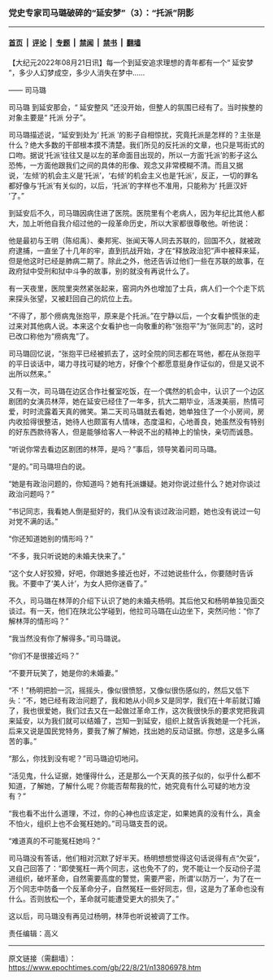 ### 党史专家司马璐破碎的“延安梦”（3）：“托派”阴影

---

#### [首页](../../../..?n13806978) &nbsp;|&nbsp; [评论](../../../../../epoch-comment?n13806978) &nbsp;|&nbsp; [专题](../../../../../epoch-special?n13806978) &nbsp;|&nbsp; [禁闻](../../../../../epoch-news?n13806978) &nbsp;|&nbsp; [禁书](../../../../../books?n13806978) &nbsp;|&nbsp; [翻墙](https://github.com/gfw-breaker/nogfw/blob/master/README.md?n13806978)


<div class="post_content" id="artbody" itemprop="articleBody">
 <!-- article content begin -->
 <p>
  【大纪元2022年08月21日讯】每一个到延安追求理想的青年都有一个“
  <ok href="https://www.epochtimes.com/gb/tag/%E5%BB%B6%E5%AE%89%E6%A2%A6.html">
   延安梦
  </ok>
  ”，多少人幻梦成空，多少人消失在梦中……
 </p>
 <p>
  ——
  <ok href="https://www.epochtimes.com/gb/tag/%E5%8F%B8%E9%A9%AC%E7%92%90.html">
   司马璐
  </ok>
 </p>
 <p>
  <ok href="https://www.epochtimes.com/gb/tag/%E5%8F%B8%E9%A9%AC%E7%92%90.html">
   司马璐
  </ok>
  到延安那会，“
  <ok href="https://www.epochtimes.com/gb/tag/%E5%BB%B6%E5%AE%89%E6%95%B4%E9%A3%8E.html">
   延安整风
  </ok>
  ”还没开始，但整人的氛围已经有了。当时挨整的对象主要是“
  <ok href="https://www.epochtimes.com/gb/tag/%E6%89%98%E6%B4%BE.html">
   托派
  </ok>
  分子”。
 </p>
 <p>
  司马璐描述说，“延安到处为‘
  <ok href="https://www.epochtimes.com/gb/tag/%E6%89%98%E6%B4%BE.html">
   托派
  </ok>
  ’的影子自相惊扰，究竟托派是怎样的？主张是什么？绝大多数的干部根本摸不清楚。我们所见的反托派的文章，也只是骂街式的口吻。据说‘托派’往往又是以左的革命面目出现的，所以一方面‘托派’的影子这么恐怖，一方面他跟我们之间的具体的形像、观念又非常模糊不清。而且又据说，‘左倾’的机会主义是‘托派’，‘右倾’的机会主义也是‘托派’，反正，一切的罪名都好像与‘托派’有关似的，以后，‘托派’的字样也不准用，只能称为‘
  <ok href="https://www.epochtimes.com/gb/tag/%E6%89%98%E5%8C%AA%E6%B1%89%E5%A5%B8.html">
   托匪汉奸
  </ok>
  ’了。”
 </p>
 <p>
  到延安后不久，司马璐因病住进了医院。医院里有个老病人，因为年纪比其他人都大，加上听他自我介绍过他的一段革命历史，所以大家都很尊敬他。听他说：
 </p>
 <p>
  他是最初与王明（陈绍禹）、秦邦宪、张闻天等人同去苏联的，回国不久，就被政府逮捕，一直坐了十几年的牢，直到抗战开始，才在“释放政治犯”声中被释来延，但是他这时已经是肺病二期了。除此之外，他还告诉过他们一些在苏联的故事，在政府狱中受刑和狱中斗争的故事，别的就没有再说什么了。
 </p>
 <p>
  有一天夜里，医院里突然紧张起来，窑洞内外也增加了士兵，病人们一个个走下炕来探头张望，又被赶回自己的炕位上去。
 </p>
 <p>
  “不得了，那个痨病鬼张抱平，原来是个托派。”在宁静以后，一个女看护慌张的走过来对其他病人说。本来这个女看护也一向敬重的称“张抱平”为“张同志”的，这时已改口称他为“痨病鬼”了。
 </p>
 <p>
  司马璐回忆说，“张抱平已经被抓去了，这时全院的同志都在骂他，都在从张抱平的平日谈话中，竭力寻找可疑的地方，好像个个都愿意挺身作证似的，但是又说不出所以然来。”
 </p>
 <p>
  又有一次，司马璐在边区合作社餐室吃饭，在一个偶然的机会中，认识了一个边区剧团的女演员林萍，她在延安已经住了一年多，抗大二期毕业，活泼美丽，热情可爱，时时流露着天真的微笑。第二天司马璐就去看她，她单独住了一个小房间，房内收拾得很整洁，她待人也颇富有人情味，态度温和，心地善良，她虽然没有特别的好东西款待客人，但是能够给客人一种说不出的精神上的愉快，亲切而诚恳。
 </p>
 <p>
  “听说你常去看边区剧团的林萍，是吗？”事后，领导笑着问司马璐。
 </p>
 <p>
  “是的。”司马璐坦白的说。
 </p>
 <p>
  “她是有政治问题的，你知道吗？她有托派嫌疑。她对你说过些什么？她对你谈过政治问题吗？”
 </p>
 <p>
  “书记同志，我看她人倒是挺好的，我们从没有谈过政治问题，她也没有说过一句对党不满的话。”
 </p>
 <p>
  “你还知道她别的情形吗？”
 </p>
 <p>
  “不多，我只听说她的未婚夫快来了。”
 </p>
 <p>
  “这个女人好狡猾，好吧，你跟她多接近也好，不过她说些什么，你要随时告诉我。不要中了‘美人计’，为女人把你迷昏了。”
 </p>
 <p>
  不久，司马璐在林萍的介绍下认识了她的未婚夫杨明。其后他又和杨明单独见面交谈过。有一天，他们在陕北公学碰到，他拉司马璐在山边坐下，突然问他：“你了解林萍的情形吗？”
 </p>
 <p>
  “我当然没有你了解得多。”司马璐说。
 </p>
 <p>
  “你们不是很接近吗？”
 </p>
 <p>
  “不要开玩笑了，她是你的未婚妻。”
 </p>
 <p>
  “不！”杨明把脸一沉，摇摇头，像似很愤怒，又像似很伤感似的，然后又低下头：“不，她已经有政治问题了，我和她从小同乡又是同学，我们在十年前就订婚了，我也很爱她，我们过去又在一起做过革命工作，这次我很快乐的要求党把我调来延安，以为我们就可以结婚了，岂知一到延安，组织上就告诉我她是一个托派，后来又说是国民党特务，要我了解了解她，找出她的反动证据。你想，这是多么痛苦的事。”
 </p>
 <p>
  “那么，你找到没有呢？”司马璐迫切地问。
 </p>
 <p>
  “活见鬼，什么证据，她懂得什么，还是那么一个天真的孩子似的，似乎什么都不知道，了解她，了解什么呢？你能否帮帮我的忙，她究竟有什么可疑的地方没有？”
 </p>
 <p>
  “我也看不出什么道理，不过，你的心神也应该定定，如果她真的没有什么，真金不怕火，组织上也不会冤枉她的。”司马璐支吾的说。
 </p>
 <p>
  “难道真的不可能冤枉她吗？”
 </p>
 <p>
  司马璐没有答话，他们相对沉默了好半天。杨明想想觉得这句话说得有点“欠妥”，又自己回答了：“即使冤枉一两个同志，这也免不了的，党不能让一个反动份子混进组织，破坏革命，自然需要高度的警觉，需要严密，所谓‘以防万一’，为了在一万个同志中防备一个反革命分子，自然冤枉一些好同志，但，这是为了革命也没有什么。否则放松一个，革命就可能遭受更大的损失了。”
 </p>
 <p>
  这以后，司马璐没有再见过杨明，林萍也听说被调了工作。
 </p>
 <p>
  责任编辑：高义
 </p>
 <!-- article content end -->
 <div id="below_article_ad">
 </div>
</div>


---

原文链接（需翻墙）：https://www.epochtimes.com/gb/22/8/21/n13806978.htm
